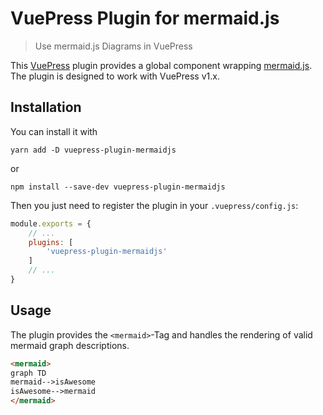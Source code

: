 # VuePress Plugin for mermaid.js

> Use mermaid.js Diagrams in VuePress

This [VuePress][1] plugin provides a global component wrapping [mermaid.js][2].
The plugin is designed to work with VuePress v1.x.

## Installation

You can install it with

``` shell
yarn add -D vuepress-plugin-mermaidjs
```

or

``` shell
npm install --save-dev vuepress-plugin-mermaidjs
```

Then you just need to register the plugin in your `.vuepress/config.js`:

``` js
module.exports = {
    // ...
    plugins: [
        'vuepress-plugin-mermaidjs'
    ]
    // ...
}
```

## Usage

The plugin provides the `<mermaid>`-Tag and handles the rendering
of valid mermaid graph descriptions.

``` markdown
<mermaid>
graph TD
mermaid-->isAwesome
isAwesome-->mermaid
</mermaid>
```

[1]: https://vuepress.vuejs.org
[2]: https://mermaidjs.github.io
